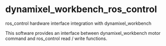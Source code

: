 # dynamixel_workbench_ros_control
ros_control hardware interface integration with dynamixel_workbench

This software provides an interface between dynamixel_workbench motor command and ros_control read / write functions.
